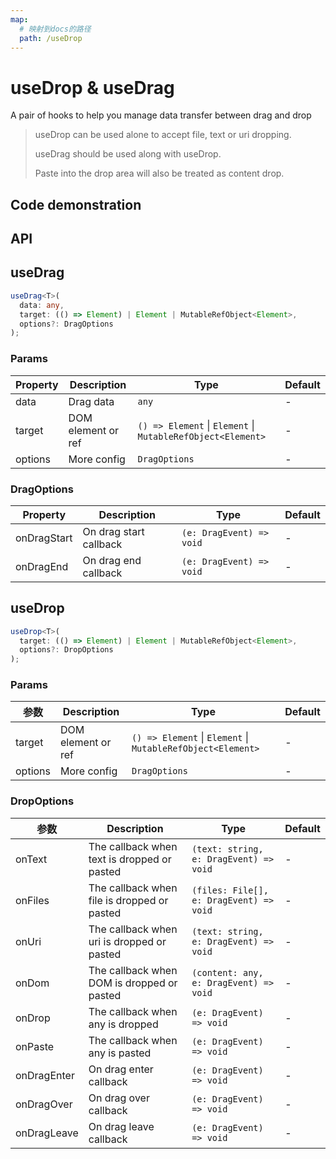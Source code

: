 ```yaml
---
map:
  # 映射到docs的路径
  path: /useDrop
---
```


# useDrop & useDrag

A pair of hooks to help you manage data transfer between drag and drop

> useDrop can be used alone to accept file, text or uri dropping.
>
> useDrag should be used along with useDrop.
>
> Paste into the drop area will also be treated as content drop.

## Code demonstration

<demo src="./demo/demo.vue"
  language="vue"
  title="Basic Usage"
  desc="The drop area can accept files, url, text or one of the boxes below."> </demo>

## API

## useDrag

```typescript
useDrag<T>(
  data: any,
  target: (() => Element) | Element | MutableRefObject<Element>,
  options?: DragOptions
);
```

### Params

| Property | Description | Type | Default |
| --- | --- | --- | --- |
| data | Drag data | `any` | - |
| target | DOM element or ref | `() => Element` \| `Element` \| `MutableRefObject<Element>` | - |
| options | More config | `DragOptions` | - |

### DragOptions

| Property    | Description            | Type                     | Default |
| ----------- | ---------------------- | ------------------------ | ------- |
| onDragStart | On drag start callback | `(e: DragEvent) => void` | -       |
| onDragEnd   | On drag end callback   | `(e: DragEvent) => void` | -       |

## useDrop

```typescript
useDrop<T>(
  target: (() => Element) | Element | MutableRefObject<Element>,
  options?: DropOptions
);
```

### Params

| 参数 | Description | Type | Default |
| --- | --- | --- | --- |
| target | DOM element or ref | `() => Element` \| `Element` \| `MutableRefObject<Element>` | - |
| options | More config | `DragOptions` | - |

### DropOptions

| 参数 | Description | Type | Default |
| --- | --- | --- | --- |
| onText | The callback when text is dropped or pasted | `(text: string, e: DragEvent) => void` | - |
| onFiles | The callback when file is dropped or pasted | `(files: File[], e: DragEvent) => void` | - |
| onUri | The callback when uri is dropped or pasted | `(text: string, e: DragEvent) => void` | - |
| onDom | The callback when DOM is dropped or pasted | `(content: any, e: DragEvent) => void` | - |
| onDrop | The callback when any is dropped | `(e: DragEvent) => void` | - |
| onPaste | The callback when any is pasted | `(e: DragEvent) => void` | - |
| onDragEnter | On drag enter callback | `(e: DragEvent) => void` | - |
| onDragOver | On drag over callback | `(e: DragEvent) => void` | - |
| onDragLeave | On drag leave callback | `(e: DragEvent) => void` | - |
